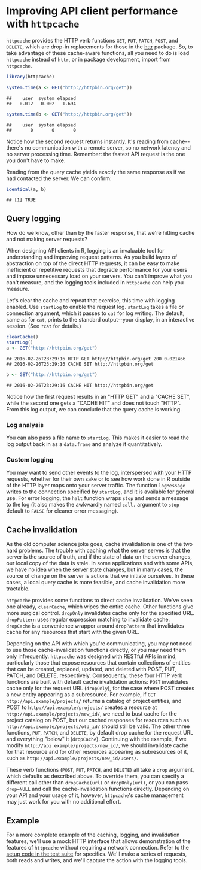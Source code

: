 <!--
%\VignetteEngine{knitr::knitr}
%\VignetteIndexEntry{Improving API client performance with httpcache}
-->

# Improving API client performance with `httpcache`

`httpcache` provides the
HTTP verb functions `GET`, `PUT`, `PATCH`, `POST`, and `DELETE`, which are drop-in
replacements for those in the [httr](https://github.com/hadley/httr) package. So, to take advantage of these cache-aware functions, all you need to do is load `httpcache` instead of `httr`, or in package development, import from `httpcache`.


```r
library(httpcache)
```





```r
system.time(a <- GET("http://httpbin.org/get"))
```

```
##    user  system elapsed
##   0.012   0.002   1.694
```

```r
system.time(b <- GET("http://httpbin.org/get"))
```

```
##    user  system elapsed
##       0       0       0
```

Notice how the second request returns instantly. It's reading from cache--there's no communication with a remote server, so no network latency and no server processing time. Remember: the fastest API request is the one you don't have to make.

Reading from the query cache yields exactly the same response as if we had contacted the server. We can confirm:


```r
identical(a, b)
```

```
## [1] TRUE
```

## Query logging

How do we know, other than by the faster response, that we're hitting cache and not making server requests?

When designing API clients in R, logging is an invaluable tool for understanding and improving request patterns. As you build layers of abstraction on top of the direct HTTP requests, it can be easy to make inefficient or repetitive requests that degrade performance for your users and impose unnecessary load on your servers. You can't improve what you can't measure, and the logging tools included in `httpcache` can help you measure.

Let's clear the cache and repeat that exercise, this time with logging enabled. Use `startLog` to enable the request log. `startLog` takes a file or connection argument, which it passes to `cat` for log writing. The default, same as for `cat`, prints to the standard output--your display, in an interactive session. (See `?cat` for details.)


```r
clearCache()
startLog()
a <- GET("http://httpbin.org/get")
```

```
## 2016-02-26T23:29:16 HTTP GET http://httpbin.org/get 200 0.021466
## 2016-02-26T23:29:16 CACHE SET http://httpbin.org/get
```

```r
b <- GET("http://httpbin.org/get")
```

```
## 2016-02-26T23:29:16 CACHE HIT http://httpbin.org/get
```

Notice how the first request results in an "HTTP GET" and a "CACHE SET", while the second one gets a "CACHE HIT" and does not touch "HTTP". From this log output, we can conclude that the query cache is working.

### Log analysis

You can also pass a file name to `startLog`. This makes it easier to read the log output back in as a `data.frame` and analyze it quantitatively.

 <!-- give example of that -->

### Custom logging

You may want to send other events to the log, interspersed with your HTTP requests, whether for their own sake or to see how work done in R outside of the HTTP layer maps onto your server traffic. The function `logMessage` writes to the connection specified by `startLog`, and it is available for general use. For error logging, the `halt` function wraps `stop` and sends a message to the log (it also makes the awkwardly named `call.` argument to `stop` default to `FALSE` for cleaner error messaging).

## Cache invalidation

<!-- link to the joke -->

As the old computer science joke goes, cache invalidation is one of the two hard problems. The trouble with caching what the server serves is that the server is the source of truth, and if the state of data on the server changes, our local copy of the data is stale. In some applications and with some APIs, we have no idea when the server state changes, but in many cases, the source of change on the server is actions that we initiate ourselves. In these cases, a local query cache is more feasible, and cache invalidation more tractable.

`httpcache` provides some functions to direct cache invalidation. We've seen one already, `clearCache`, which wipes the entire cache. Other functions give more surgical control. `dropOnly`
invalidates cache only for the specified URL. `dropPattern` uses
regular expression matching to invalidate cache. `dropCache` is a
convenience wrapper around `dropPattern` that invalidates cache for
any resources that start with the given URL.

<!-- link to REST wiki -->
Depending on the API with which you're communicating, you may not need to use those cache-invalidation functions directly, or you may need them only infrequently. `httpcache` was designed with RESTful APIs in mind, particularly those that expose resources that contain collections of entities that can be created, replaced, updated, and deleted with POST, PUT, PATCH, and DELETE, respectively. Consequently, these four HTTP verb functions are built with default cache invalidation actions: `POST` invalidates cache only for the request URL (`dropOnly`), for the case where POST creates a new entity appearing as a subresource. For example, if `GET http://api.example/projects/` returns a catalog of project entities, and POST to `http://api.example/projects/` creates a resource at `http://api.example/projects/new_id/`, we need to bust cache for the project catalog on POST, but our cached responses for resources such as  `http://api.example/projects/old_id/` should still be valid. The other three functions, `PUT`, `PATCH`, and `DELETE`, by default drop cache for the request URL and everything "below" it (`dropCache`). Continuing with the example, if we modify `http://api.example/projects/new_id/`, we should invalidate cache for that resource and for other resources appearing as subresources of it, such as `http://api.example/projects/new_id/users/`.

These verb functions (`POST`, `PUT`, `PATCH`, and `DELETE`) all take a `drop` argument, which defaults as described above. To override them, you can specify a different call other than `dropCache(url)` or `dropOnly(url)`, or you can pass `drop=NULL` and call the cache-invalidation functions directly. Depending on your API and your usage of it, however, `httpcache`'s cache management may just work for you with no additional effort.

## Example

For a more complete example of the caching, logging, and invalidation features, we'll use a mock HTTP interface that allows demonstration of the features of `httpcache` without requiring a network connection. Refer to the [setup code in the test suite](http://github.com/nealrichardson/httpcache/blob/master/tests/testthat/helper-mocks.R) for specifics. We'll make a series of requests, both reads and writes, and we'll capture the action with the logging tools.
<!-- do requests. look at log. show cache invalidation. then show reading without internet -->
